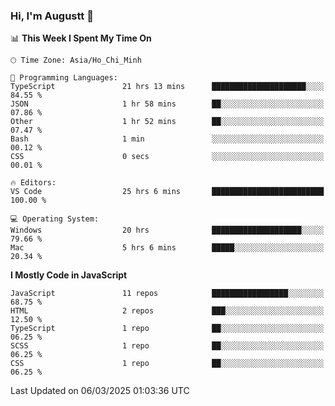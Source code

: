 ### Hi, I'm Augustt 👋

<!--START_SECTION:waka-->
📊 **This Week I Spent My Time On** 

```text
🕑︎ Time Zone: Asia/Ho_Chi_Minh

💬 Programming Languages: 
TypeScript               21 hrs 13 mins      █████████████████████░░░░   84.55 % 
JSON                     1 hr 58 mins        ██░░░░░░░░░░░░░░░░░░░░░░░   07.86 % 
Other                    1 hr 52 mins        ██░░░░░░░░░░░░░░░░░░░░░░░   07.47 % 
Bash                     1 min               ░░░░░░░░░░░░░░░░░░░░░░░░░   00.12 % 
CSS                      0 secs              ░░░░░░░░░░░░░░░░░░░░░░░░░   00.01 % 

🔥 Editors: 
VS Code                  25 hrs 6 mins       █████████████████████████   100.00 % 

💻 Operating System: 
Windows                  20 hrs              ████████████████████░░░░░   79.66 % 
Mac                      5 hrs 6 mins        █████░░░░░░░░░░░░░░░░░░░░   20.34 % 
```

**I Mostly Code in JavaScript** 

```text
JavaScript               11 repos            █████████████████░░░░░░░░   68.75 % 
HTML                     2 repos             ███░░░░░░░░░░░░░░░░░░░░░░   12.50 % 
TypeScript               1 repo              ██░░░░░░░░░░░░░░░░░░░░░░░   06.25 % 
SCSS                     1 repo              ██░░░░░░░░░░░░░░░░░░░░░░░   06.25 % 
CSS                      1 repo              ██░░░░░░░░░░░░░░░░░░░░░░░   06.25 % 
```




 Last Updated on 06/03/2025 01:03:36 UTC
<!--END_SECTION:waka-->
